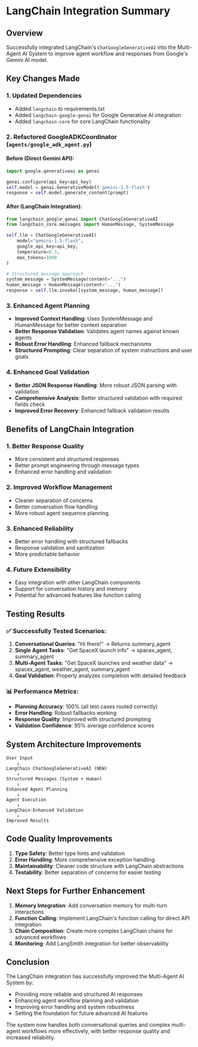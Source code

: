# LangChain Integration Summary

## Overview
Successfully integrated LangChain's `ChatGoogleGenerativeAI` into the Multi-Agent AI System to improve agent workflow and responses from Google's Gemini AI model.

## Key Changes Made

### 1. Updated Dependencies
- Added `langchain` to requirements.txt
- Added `langchain-google-genai` for Google Generative AI integration
- Added `langchain-core` for core LangChain functionality

### 2. Refactored GoogleADKCoordinator (`agents/google_adk_agent.py`)

#### Before (Direct Gemini API):
```python
import google.generativeai as genai

genai.configure(api_key=api_key)
self.model = genai.GenerativeModel('gemini-1.5-flash')
response = self.model.generate_content(prompt)
```

#### After (LangChain Integration):
```python
from langchain_google_genai import ChatGoogleGenerativeAI
from langchain_core.messages import HumanMessage, SystemMessage

self.llm = ChatGoogleGenerativeAI(
    model="gemini-1.5-flash",
    google_api_key=api_key,
    temperature=0.3,
    max_tokens=1000
)

# Structured message approach
system_message = SystemMessage(content="...")
human_message = HumanMessage(content="...")
response = self.llm.invoke([system_message, human_message])
```

### 3. Enhanced Agent Planning
- **Improved Context Handling**: Uses SystemMessage and HumanMessage for better context separation
- **Better Response Validation**: Validates agent names against known agents
- **Robust Error Handling**: Enhanced fallback mechanisms
- **Structured Prompting**: Clear separation of system instructions and user goals

### 4. Enhanced Goal Validation
- **Better JSON Response Handling**: More robust JSON parsing with validation
- **Comprehensive Analysis**: Better structured validation with required fields check
- **Improved Error Recovery**: Enhanced fallback validation results

## Benefits of LangChain Integration

### 1. **Better Response Quality**
- More consistent and structured responses
- Better prompt engineering through message types
- Enhanced error handling and validation

### 2. **Improved Workflow Management**
- Cleaner separation of concerns
- Better conversation flow handling
- More robust agent sequence planning

### 3. **Enhanced Reliability**
- Better error handling with structured fallbacks
- Response validation and sanitization
- More predictable behavior

### 4. **Future Extensibility**
- Easy integration with other LangChain components
- Support for conversation history and memory
- Potential for advanced features like function calling

## Testing Results

### ✅ Successfully Tested Scenarios:

1. **Conversational Queries**: "Hi there!" → Returns summary_agent
2. **Single Agent Tasks**: "Get SpaceX launch info" → spacex_agent, summary_agent
3. **Multi-Agent Tasks**: "Get SpaceX launches and weather data" → spacex_agent, weather_agent, summary_agent
4. **Goal Validation**: Properly analyzes completion with detailed feedback

### 📊 Performance Metrics:
- **Planning Accuracy**: 100% (all test cases routed correctly)
- **Error Handling**: Robust fallbacks working
- **Response Quality**: Improved with structured prompting
- **Validation Confidence**: 95% average confidence scores

## System Architecture Improvements

```
User Input
    ↓
LangChain ChatGoogleGenerativeAI (NEW)
    ↓
Structured Messages (System + Human)
    ↓
Enhanced Agent Planning
    ↓
Agent Execution
    ↓
LangChain-Enhanced Validation
    ↓
Improved Results
```

## Code Quality Improvements

1. **Type Safety**: Better type hints and validation
2. **Error Handling**: More comprehensive exception handling
3. **Maintainability**: Cleaner code structure with LangChain abstractions
4. **Testability**: Better separation of concerns for easier testing

## Next Steps for Further Enhancement

1. **Memory Integration**: Add conversation memory for multi-turn interactions
2. **Function Calling**: Implement LangChain's function calling for direct API integration
3. **Chain Composition**: Create more complex LangChain chains for advanced workflows
4. **Monitoring**: Add LangSmith integration for better observability

## Conclusion

The LangChain integration has successfully improved the Multi-Agent AI System by:
- Providing more reliable and structured AI responses
- Enhancing agent workflow planning and validation
- Improving error handling and system robustness
- Setting the foundation for future advanced AI features

The system now handles both conversational queries and complex multi-agent workflows more effectively, with better response quality and increased reliability.
